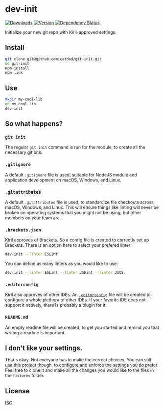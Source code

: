 # dev-init

[![Downloads][7]][8]
[![Version][9]][8]
[![Dependency Status][10]][11]

[7]: https://img.shields.io/npm/dm/git-init.svg
[8]: https://www.npmjs.com/package/git-init
[9]: https://img.shields.io/npm/v/git-init.svg

[10]: https://david-dm.org/catdad/git-init.svg
[11]: https://david-dm.org/catdad/git-init

Initialize your new git repo with Kiril-approved settings.

## Install

```bash
git clone git@github.com:catdad/git-init.git
cd git-init
npm install
npm link
```

## Use

```bash
mkdir my-cool-lib
cd my-cool-lib
dev-init
```

## So what happens?

### `git init`

The regular `git init` command is run for the module, to create all the necessary git bits.

### `.gitignore`

A default `.gitignore` file is used, suitable for NodeJS module and application development on macOS, Windows, and Linux.

### `.gitattributes`

A default `.gitattributes` file is used, to standardize file checkouts across macOS, Windows, and Linux. This will ensure things like linting will never be broken on operating systems that you might not be using, but other members on your team are.

### `.brackets.json`

Kiril approves of Brackets. So a config file is created to correctly set up Brackets. There is an option here to select your prefered linter:

```bash
dev-init --linter ESLint
```

You can define as many linters as you would like to use:

```bash
dev-init --linter ESLint --linter JSHint --linter JSCS
```

### `.editorconfig`

Kiril also approves of other IDEs. An [`.editorconfig`](http://editorconfig.org/) file will be created to configure a whole plethora of other IDEs. If your favorite IDE does not support it natively, there is probably a plugin for it.

### `README.md`

An empty readme file will be created, to get you started and remind you that writing a readme is important.

## I don't like your settings.

That's okay. Not everyone has to make the correct choices. You can still use this project though, to configure and enforce the settings you do prefer. Feel free to clone it and make all the changes you would like to the files in the `fixtures` folder.

## License

[ISC](http://spdx.org/licenses/ISC)
